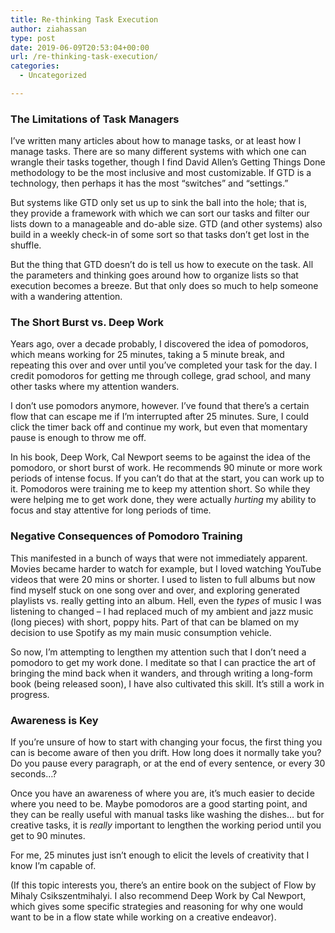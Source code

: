 ```yaml
---
title: Re-thinking Task Execution
author: ziahassan
type: post
date: 2019-06-09T20:53:04+00:00
url: /re-thinking-task-execution/
categories:
  - Uncategorized

---
```

### The Limitations of Task Managers

I’ve written many articles about how to manage tasks, or at least how I manage tasks. There are so many different systems with which one can wrangle their tasks together, though I find David Allen’s Getting Things Done methodology to be the most inclusive and most customizable. If GTD is a technology, then perhaps it has the most “switches” and “settings.”

But systems like GTD only set us up to sink the ball into the hole; that is, they provide a framework with which we can sort our tasks and filter our lists down to a manageable and do-able size. GTD (and other systems) also build in a weekly check-in of some sort so that tasks don’t get lost in the shuffle.

But the thing that GTD doesn’t do is tell us how to execute on the task. All the parameters and thinking goes around how to organize lists so that execution becomes a breeze. But that only does so much to help someone with a wandering attention.

### The Short Burst vs. Deep Work

Years ago, over a decade probably, I discovered the idea of pomodoros, which means working for 25 minutes, taking a 5 minute break, and repeating this over and over until you’ve completed your task for the day. I credit pomodoros for getting me through college, grad school, and many other tasks where my attention wanders.

I don’t use pomodors anymore, however. I’ve found that there’s a certain flow that can escape me if I’m interrupted after 25 minutes. Sure, I could click the timer back off and continue my work, but even that momentary pause is enough to throw me off.

In his book, Deep Work, Cal Newport seems to be against the idea of the pomodoro, or short burst of work. He recommends 90 minute or more work periods of intense focus. If you can’t do that at the start, you can work up to it. Pomodoros were training me to keep my attention short. So while they were helping me to get work done, they were actually _hurting_ my ability to focus and stay attentive for long periods of time. 

### Negative Consequences of Pomodoro Training

This manifested in a bunch of ways that were not immediately apparent. Movies became harder to watch for example, but I loved watching YouTube videos that were 20 mins or shorter. I used to listen to full albums but now find myself stuck on one song over and over, and exploring generated playlists vs. really getting into an album. Hell, even the _types_ of music I was listening to changed &#8211; I had replaced much of my ambient and jazz music (long pieces) with short, poppy hits. Part of that can be blamed on my decision to use Spotify as my main music consumption vehicle.

So now, I’m attempting to lengthen my attention such that I don’t need a pomodoro to get my work done. I meditate so that I can practice the art of bringing the mind back when it wanders, and through writing a long-form book (being released soon), I have also cultivated this skill. It’s still a work in progress.

### Awareness is Key

If you’re unsure of how to start with changing your focus, the first thing you can is become aware of then you drift. How long does it normally take you? Do you pause every paragraph, or at the end of every sentence, or every 30 seconds…?

Once you have an awareness of where you are, it’s much easier to decide where you need to be. Maybe pomodoros are a good starting point, and they can be really useful with manual tasks like washing the dishes… but for creative tasks, it is _really_ important to lengthen the working period until you get to 90 minutes. 

For me, 25 minutes just isn’t enough to elicit the levels of creativity that I know I’m capable of. 

(If this topic interests you, there’s an entire book on the subject of Flow by Mihaly Csikszentmihalyi. I also recommend Deep Work by Cal Newport, which gives some specific strategies and reasoning for why one would want to be in a flow state while working on a creative endeavor).